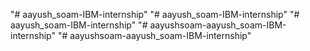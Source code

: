 "# aayush_soam-IBM-internship" 
"# aayush_soam-IBM-internship" 
"# aayush_soam-IBM-internship" 
"# aayushsoam-aayush_soam-IBM-internship" 
"# aayushsoam-aayush_soam-IBM-internship" 
